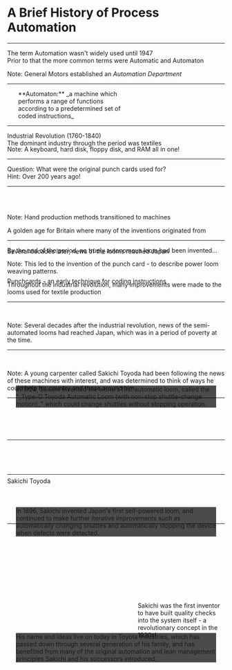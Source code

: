 A Brief History of Process Automation
=====================================

---

<!-- .slide: data-background="../assets/background/history/automation.png" data-background-size="1280px 720px" -->

<div>The term <span class="highlight">Automation</span> wasn't widely used until 1947</div>

<div class="fragment">Prior to that the more common terms were <span class="highlight">Automatic</span> and <span class="highlight">Automaton</span></div>

Note: General Motors established an _Automation Department_

---

<div style="width: 50%; margin-left: 5%;">**Automaton:** _a machine which <span class="highlight">performs a range of functions according to a predetermined set of coded instructions</span>_</div>

---

<!-- .slide: data-background="../assets/background/history/IBM1130CopyCard.jpg" data-background-size="1280px 720px" -->


<div style="position: relative; bottom: -24em;"><span class="highlight">Punchcards</span> - an early technique for <span class="highlight">coding instructions</span></div>

Note: A keyboard, hard disk, floppy disk, and RAM all in one!

---

<div><span class="highlight">Question:</span> What were the original punch cards used for?</div>

<div class="fragment"><span class="highlight">Hint:</span> Over 200 years ago!</div>

---

<!-- .slide: data-background="../assets/background/history/Powerloom_weaving_in_1835.jpg" data-background-size="1280px 720px" -->

<div style="position: relative; top: -10em;"><span class="highlight">Industrial Revolution</span> (1760-1840)
<div class="fragment">The dominant industry through the period was <span class="highlight">textiles</span></div></div>


Note: Hand production methods transitioned to machines

A golden age for Britain where many of the inventions originated from

---

<!-- .slide: data-background="../assets/background/history/jean-baptiste-falcon-semi-automated-loom.jpg" data-background-size="1280px 720px" -->

<div class="fragment">By the end of the period, no truely autonomous loom had been invented...</div>

Note: This led to the invention of the punch card - to describe power loom weaving patterns.

Throughout the industrial revolution, many improvements were made to the looms used for textile production

---

<!-- .slide: data-background="../assets/background/history/Toyota_Sakichi_Birthplace.jpg" data-background-size="1280px 720px" -->

<div style="position: relative; top: -10em;">Several decades later, news of the looms reached Japan</div>

Note: Several decades after the industrial revolution, news of the semi-automated looms had reached Japan, which was in a period of poverty at the time.

---

<!-- .slide: data-background="../assets/background/history/Sakichi-Toyoda-Young.jpg" data-background-size="500px 720px" -->

<div style="position: relative; bottom: -20em;"><span class="highlight">Sakichi Toyoda</span></div>

Note: 
A young carpenter called Sakichi Toyoda had been following the news of these machines with interest, and was determined to think of ways he could help his country and those around him.

---

<!-- .slide: data-background="https://media.giphy.com/media/5e0n3lu0p42kprOus8/giphy.gif" -->

<div style="margin: auto; background: rgba(0, 0, 0, 0.7); position: relative;
  width: 92%; bottom: -17em;">In 1896, Sakichi invented Japan's first self-powered loom, and continued to make further <span class="highlight">iterative improvements</span> such as automatically changing shuttles and <span class="highlight">automatically stopping the device when defects were detected</span>.</div>

---

<!-- .slide: data-background="https://media.giphy.com/media/8URhokCiR59hCTTWgB/giphy.gif" -->

<div style="margin: auto; background: rgba(0, 0, 0, 0.7); position: relative;
  width: 92%; top: -10em;">In 1924, Sakichi invented the <span class="highlight">world's first automatic loom</span>, called the "_Type-G Toyoda Automatic Loom (with non-stop shuttle-change motion)_" which could <span class="highlight">change shuttles without stopping operation</span>.</div>

---

<!-- .slide: data-background="../assets/background/history/Sakichi-Toyoda.jpg" -->

<div style="position: relative; bottom: -20em; width: 38%; margin-left: 60%;">Sakichi was the first inventor to have <span class="highlight">built quality checks into the system itself</span> - a revolutionary concept in the 1920s!</div>

---

<!-- .slide: data-background="http://d1r57ja1amoclf.cloudfront.net/wp-content/uploads/2013/05/Kanban.jpg" -->

<div style="margin: auto; background: rgba(0, 0, 0, 0.7); position: relative;
  width: 92%; bottom: -17em;">His name and ideas live on today in <span class="highlight">Toyota Industries</span>, which has passed down through several generation of his family, and has benefited from many of the original <span class="highlight">automation and lean management principles</span> Sakichi and his successors introduced.</div>
